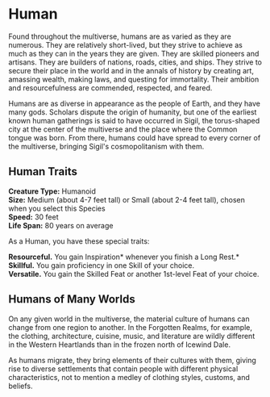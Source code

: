 # Human

Found throughout the multiverse, humans are as varied as they are numerous.
They are relatively short-lived, but they strive to achieve as much as they can in the years they are given.
They are skilled pioneers and artisans.
They are builders of nations, roads, cities, and ships.
They strive to secure their place in the world and in the annals of history by creating art, amassing wealth, making laws, and questing for immortality.
Their ambition and resourcefulness are commended, respected, and feared.

Humans are as diverse in appearance as the people of Earth, and they have many gods.
Scholars dispute the origin of humanity, but one of the earliest known human gatherings is said to have occurred in Sigil, the torus-shaped city at the center of the multiverse and the place where the Common tongue was born.
From there, humans could have spread to every corner of the multiverse, bringing Sigil's cosmopolitanism with them.

## Human Traits
**Creature Type:** Humanoid  
**Size:** Medium (about 4-7 feet tall) or Small (about 2-4 feet tall), chosen when you select this Species  
**Speed:** 30 feet  
**Life Span:** 80 years on average  

As a Human, you have these special traits:

**Resourceful.** You gain Inspiration* whenever you finish a Long Rest.*  
**Skillful.** You gain proficiency in one Skill of your choice.  
**Versatile.** You gain the Skilled Feat or another 1st-level Feat of your choice.  

## Humans of Many Worlds

On any given world in the multiverse, the material culture of humans can change from one region to another.
In the Forgotten Realms, for example, the clothing, architecture, cuisine, music, and literature are wildly different in the Western Heartlands than in the frozen north of Icewind Dale.

As humans migrate, they bring elements of their cultures with them, giving rise to diverse settlements that contain people with different physical characteristics, not to mention a medley of clothing styles, customs, and beliefs.
